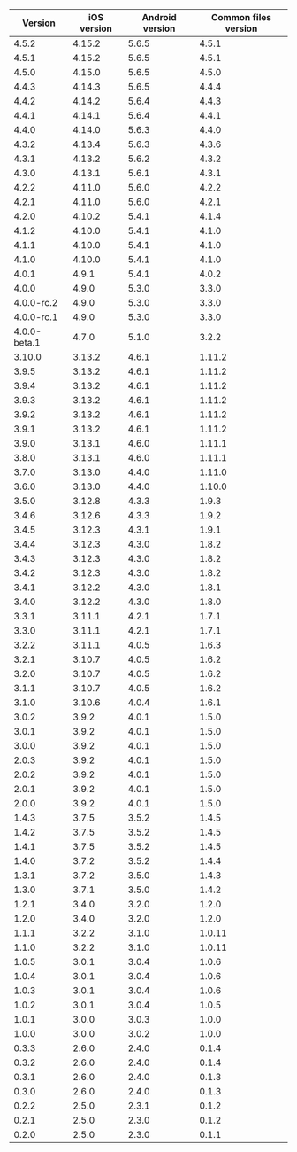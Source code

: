 | Version | iOS version | Android version | Common files version |
|---------|-------------|-----------------|----------------------|
| 4.5.2 | 4.15.2 | 5.6.5 | 4.5.1 |
| 4.5.1 | 4.15.2 | 5.6.5 | 4.5.1 |
| 4.5.0 | 4.15.0 | 5.6.5 | 4.5.0 |
| 4.4.3 | 4.14.3 | 5.6.5 | 4.4.4 |
| 4.4.2 | 4.14.2 | 5.6.4 | 4.4.3 |
| 4.4.1 | 4.14.1 | 5.6.4 | 4.4.1 |
| 4.4.0 | 4.14.0 | 5.6.3 | 4.4.0 |
| 4.3.2 | 4.13.4 | 5.6.3 | 4.3.6 |
| 4.3.1 | 4.13.2 | 5.6.2 | 4.3.2 |
| 4.3.0 | 4.13.1 | 5.6.1 | 4.3.1 |
| 4.2.2 | 4.11.0 | 5.6.0 | 4.2.2 |
| 4.2.1 | 4.11.0 | 5.6.0 | 4.2.1 |
| 4.2.0 | 4.10.2 | 5.4.1 | 4.1.4 |
| 4.1.2 | 4.10.0 | 5.4.1 | 4.1.0 |
| 4.1.1 | 4.10.0 | 5.4.1 | 4.1.0 |
| 4.1.0 | 4.10.0 | 5.4.1 | 4.1.0 |
| 4.0.1       | 4.9.1       | 5.4.1           | 4.0.2                |
| 4.0.0       | 4.9.0       | 5.3.0           | 3.3.0                |
| 4.0.0-rc.2  | 4.9.0       | 5.3.0           | 3.3.0                |
| 4.0.0-rc.1  | 4.9.0       | 5.3.0           | 3.3.0                |
| 4.0.0-beta.1  | 4.7.0      | 5.1.0           | 3.2.2               |
| 3.10.0  | 3.13.2      | 4.6.1           | 1.11.2               |
| 3.9.5   | 3.13.2      | 4.6.1           | 1.11.2               |
| 3.9.4   | 3.13.2      | 4.6.1           | 1.11.2               |
| 3.9.3   | 3.13.2      | 4.6.1           | 1.11.2               |
| 3.9.2   | 3.13.2      | 4.6.1           | 1.11.2               |
| 3.9.1   | 3.13.2      | 4.6.1           | 1.11.2               |
| 3.9.0   | 3.13.1      | 4.6.0           | 1.11.1               |
| 3.8.0   | 3.13.1      | 4.6.0           | 1.11.1               |
| 3.7.0   | 3.13.0      | 4.4.0           | 1.11.0               |
| 3.6.0   | 3.13.0      | 4.4.0           | 1.10.0               |
| 3.5.0   | 3.12.8      | 4.3.3           | 1.9.3                |
| 3.4.6   | 3.12.6      | 4.3.3           | 1.9.2                |
| 3.4.5   | 3.12.3      | 4.3.1           | 1.9.1                |
| 3.4.4   | 3.12.3      | 4.3.0           | 1.8.2                |
| 3.4.3   | 3.12.3      | 4.3.0           | 1.8.2                |
| 3.4.2   | 3.12.3      | 4.3.0           | 1.8.2                |
| 3.4.1   | 3.12.2      | 4.3.0           | 1.8.1                |
| 3.4.0   | 3.12.2      | 4.3.0           | 1.8.0                |
| 3.3.1   | 3.11.1      | 4.2.1           | 1.7.1                |
| 3.3.0   | 3.11.1      | 4.2.1           | 1.7.1                |
| 3.2.2   | 3.11.1      | 4.0.5           | 1.6.3                |
| 3.2.1   | 3.10.7      | 4.0.5           | 1.6.2                |
| 3.2.0   | 3.10.7      | 4.0.5           | 1.6.2                |
| 3.1.1   | 3.10.7      | 4.0.5           | 1.6.2                |
| 3.1.0   | 3.10.6      | 4.0.4           | 1.6.1                |
| 3.0.2   | 3.9.2       | 4.0.1           | 1.5.0                |
| 3.0.1   | 3.9.2       | 4.0.1           | 1.5.0                |
| 3.0.0   | 3.9.2       | 4.0.1           | 1.5.0                |
| 2.0.3   | 3.9.2       | 4.0.1           | 1.5.0                |
| 2.0.2   | 3.9.2       | 4.0.1           | 1.5.0                |
| 2.0.1   | 3.9.2       | 4.0.1           | 1.5.0                |
| 2.0.0   | 3.9.2       | 4.0.1           | 1.5.0                |
| 1.4.3   | 3.7.5       | 3.5.2           | 1.4.5                |
| 1.4.2   | 3.7.5       | 3.5.2           | 1.4.5                |
| 1.4.1   | 3.7.5       | 3.5.2           | 1.4.5                |
| 1.4.0   | 3.7.2       | 3.5.2           | 1.4.4                |
| 1.3.1   | 3.7.2       | 3.5.0           | 1.4.3                |
| 1.3.0   | 3.7.1       | 3.5.0           | 1.4.2                |
| 1.2.1   | 3.4.0       | 3.2.0           | 1.2.0                |
| 1.2.0   | 3.4.0       | 3.2.0           | 1.2.0                |
| 1.1.1   | 3.2.2       | 3.1.0           | 1.0.11               |
| 1.1.0   | 3.2.2       | 3.1.0           | 1.0.11               |
| 1.0.5   | 3.0.1       | 3.0.4           | 1.0.6                |
| 1.0.4   | 3.0.1       | 3.0.4           | 1.0.6                |
| 1.0.3   | 3.0.1       | 3.0.4           | 1.0.6                |
| 1.0.2   | 3.0.1       | 3.0.4           | 1.0.5                |
| 1.0.1   | 3.0.0       | 3.0.3           | 1.0.0                |
| 1.0.0   | 3.0.0       | 3.0.2           | 1.0.0                |
| 0.3.3   | 2.6.0       | 2.4.0           | 0.1.4                |
| 0.3.2   | 2.6.0       | 2.4.0           | 0.1.4                |
| 0.3.1   | 2.6.0       | 2.4.0           | 0.1.3                |
| 0.3.0   | 2.6.0       | 2.4.0           | 0.1.3                |
| 0.2.2   | 2.5.0       | 2.3.1           | 0.1.2                |
| 0.2.1   | 2.5.0       | 2.3.0           | 0.1.2                |
| 0.2.0   | 2.5.0       | 2.3.0           | 0.1.1                |
